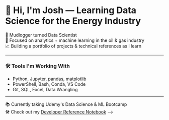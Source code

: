 # 👋 Hi, I'm Josh — Learning Data Science for the Energy Industry

🎯 Mudlogger turned Data Scientist  
🔬 Focused on analytics + machine learning in the oil & gas industry  
📈 Building a portfolio of projects & technical references as I learn

---

### 🛠️ Tools I'm Working With
- Python, Jupyter, pandas, matplotlib
- PowerShell, Bash, Conda, VS Code
- Git, SQL, Excel, Data Wrangling

---

📚 Currently taking Udemy's Data Science & ML Bootcamp  
🛠️ Check out my [Developer Reference Notebook](https://github.com/jdoan-ds/dev-reference-notebook) -->

